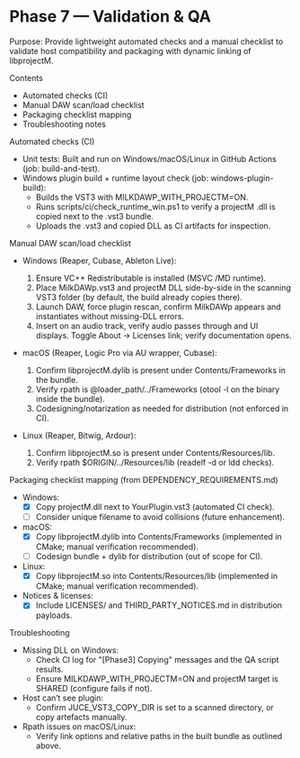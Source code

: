 # Phase 7 — Validation & QA

Purpose: Provide lightweight automated checks and a manual checklist to validate host compatibility and packaging with dynamic linking of libprojectM.

Contents
- Automated checks (CI)
- Manual DAW scan/load checklist
- Packaging checklist mapping
- Troubleshooting notes

Automated checks (CI)
- Unit tests: Built and run on Windows/macOS/Linux in GitHub Actions (job: build-and-test).
- Windows plugin build + runtime layout check (job: windows-plugin-build):
  - Builds the VST3 with MILKDAWP_WITH_PROJECTM=ON.
  - Runs scripts/ci/check_runtime_win.ps1 to verify a projectM .dll is copied next to the .vst3 bundle.
  - Uploads the .vst3 and copied DLL as CI artifacts for inspection.

Manual DAW scan/load checklist
- Windows (Reaper, Cubase, Ableton Live):
  1) Ensure VC++ Redistributable is installed (MSVC /MD runtime).
  2) Place MilkDAWp.vst3 and projectM DLL side-by-side in the scanning VST3 folder (by default, the build already copies there).
  3) Launch DAW, force plugin rescan, confirm MilkDAWp appears and instantiates without missing-DLL errors.
  4) Insert on an audio track, verify audio passes through and UI displays. Toggle About → Licenses link; verify documentation opens.

- macOS (Reaper, Logic Pro via AU wrapper, Cubase):
  1) Confirm libprojectM.dylib is present under Contents/Frameworks in the bundle.
  2) Verify rpath is @loader_path/../Frameworks (otool -l on the binary inside the bundle).
  3) Codesigning/notarization as needed for distribution (not enforced in CI).

- Linux (Reaper, Bitwig, Ardour):
  1) Confirm libprojectM.so is present under Contents/Resources/lib.
  2) Verify rpath $ORIGIN/../Resources/lib (readelf -d or ldd checks).

Packaging checklist mapping (from DEPENDENCY_REQUIREMENTS.md)
- Windows:
  - [x] Copy projectM.dll next to YourPlugin.vst3 (automated CI check).
  - [ ] Consider unique filename to avoid collisions (future enhancement).
- macOS:
  - [x] Copy libprojectM.dylib into Contents/Frameworks (implemented in CMake; manual verification recommended).
  - [ ] Codesign bundle + dylib for distribution (out of scope for CI).
- Linux:
  - [x] Copy libprojectM.so into Contents/Resources/lib (implemented in CMake; manual verification recommended).
- Notices & licenses:
  - [x] Include LICENSES/ and THIRD_PARTY_NOTICES.md in distribution payloads.

Troubleshooting
- Missing DLL on Windows:
  - Check CI log for "[Phase3] Copying" messages and the QA script results.
  - Ensure MILKDAWP_WITH_PROJECTM=ON and projectM target is SHARED (configure fails if not).
- Host can’t see plugin:
  - Confirm JUCE_VST3_COPY_DIR is set to a scanned directory, or copy artefacts manually.
- Rpath issues on macOS/Linux:
  - Verify link options and relative paths in the built bundle as outlined above.

